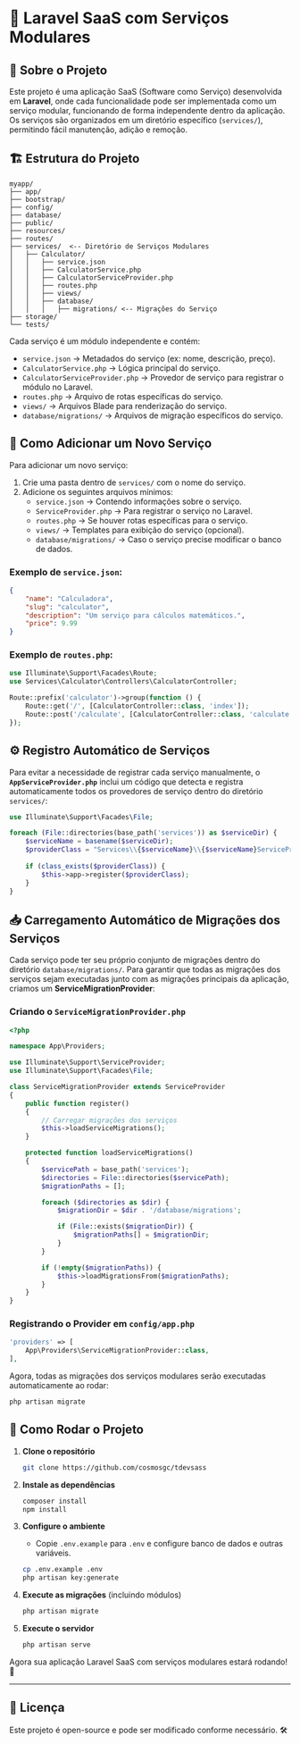 # 🚀 Laravel SaaS com Serviços Modulares

## 📌 Sobre o Projeto
Este projeto é uma aplicação SaaS (Software como Serviço) desenvolvida em **Laravel**, onde cada funcionalidade pode ser implementada como um serviço modular, funcionando de forma independente dentro da aplicação. Os serviços são organizados em um diretório específico (`services/`), permitindo fácil manutenção, adição e remoção.

## 🏗️ Estrutura do Projeto

```
myapp/
├── app/
├── bootstrap/
├── config/
├── database/
├── public/
├── resources/
├── routes/
├── services/  <-- Diretório de Serviços Modulares
│   ├── Calculator/
│   │   ├── service.json
│   │   ├── CalculatorService.php
│   │   ├── CalculatorServiceProvider.php
│   │   ├── routes.php
│   │   ├── views/
│   │   ├── database/
│   │   │   ├── migrations/ <-- Migrações do Serviço
├── storage/
└── tests/
```

Cada serviço é um módulo independente e contém:
- `service.json` → Metadados do serviço (ex: nome, descrição, preço).
- `CalculatorService.php` → Lógica principal do serviço.
- `CalculatorServiceProvider.php` → Provedor de serviço para registrar o módulo no Laravel.
- `routes.php` → Arquivo de rotas específicas do serviço.
- `views/` → Arquivos Blade para renderização do serviço.
- `database/migrations/` → Arquivos de migração específicos do serviço.

## 🔌 Como Adicionar um Novo Serviço

Para adicionar um novo serviço:

1. Crie uma pasta dentro de `services/` com o nome do serviço.
2. Adicione os seguintes arquivos mínimos:
   - `service.json` → Contendo informações sobre o serviço.
   - `ServiceProvider.php` → Para registrar o serviço no Laravel.
   - `routes.php` → Se houver rotas específicas para o serviço.
   - `views/` → Templates para exibição do serviço (opcional).
   - `database/migrations/` → Caso o serviço precise modificar o banco de dados.

### Exemplo de `service.json`:
```json
{
    "name": "Calculadora",
    "slug": "calculator",
    "description": "Um serviço para cálculos matemáticos.",
    "price": 9.99
}
```

### Exemplo de `routes.php`:
```php
use Illuminate\Support\Facades\Route;
use Services\Calculator\Controllers\CalculatorController;

Route::prefix('calculator')->group(function () {
    Route::get('/', [CalculatorController::class, 'index']);
    Route::post('/calculate', [CalculatorController::class, 'calculate']);
});
```

## ⚙️ Registro Automático de Serviços

Para evitar a necessidade de registrar cada serviço manualmente, o **`AppServiceProvider.php`** inclui um código que detecta e registra automaticamente todos os provedores de serviço dentro do diretório `services/`:

```php
use Illuminate\Support\Facades\File;

foreach (File::directories(base_path('services')) as $serviceDir) {
    $serviceName = basename($serviceDir);
    $providerClass = "Services\\{$serviceName}\\{$serviceName}ServiceProvider";
    
    if (class_exists($providerClass)) {
        $this->app->register($providerClass);
    }
}
```

## 📥 Carregamento Automático de Migrações dos Serviços

Cada serviço pode ter seu próprio conjunto de migrações dentro do diretório `database/migrations/`. Para garantir que todas as migrações dos serviços sejam executadas junto com as migrações principais da aplicação, criamos um **ServiceMigrationProvider**:

### Criando o `ServiceMigrationProvider.php`

```php
<?php

namespace App\Providers;

use Illuminate\Support\ServiceProvider;
use Illuminate\Support\Facades\File;

class ServiceMigrationProvider extends ServiceProvider
{
    public function register()
    {
        // Carregar migrações dos serviços
        $this->loadServiceMigrations();
    }

    protected function loadServiceMigrations()
    {
        $servicePath = base_path('services');
        $directories = File::directories($servicePath);
        $migrationPaths = [];

        foreach ($directories as $dir) {
            $migrationDir = $dir . '/database/migrations';

            if (File::exists($migrationDir)) {
                $migrationPaths[] = $migrationDir;
            }
        }

        if (!empty($migrationPaths)) {
            $this->loadMigrationsFrom($migrationPaths);
        }
    }
}
```

### Registrando o Provider em `config/app.php`

```php
'providers' => [
    App\Providers\ServiceMigrationProvider::class,
],
```

Agora, todas as migrações dos serviços modulares serão executadas automaticamente ao rodar:
```sh
php artisan migrate
```

## 🚀 Como Rodar o Projeto

1. **Clone o repositório**
   ```sh
   git clone https://github.com/cosmosgc/tdevsass
   ```

2. **Instale as dependências**
   ```sh
   composer install
   npm install
   ```

3. **Configure o ambiente**
   - Copie `.env.example` para `.env` e configure banco de dados e outras variáveis.
   ```sh
   cp .env.example .env
   php artisan key:generate
   ```

4. **Execute as migrações** (incluindo módulos)
   ```sh
   php artisan migrate
   ```

5. **Execute o servidor**
   ```sh
   php artisan serve
   ```

Agora sua aplicação Laravel SaaS com serviços modulares estará rodando! 🚀

---

## 📜 Licença
Este projeto é open-source e pode ser modificado conforme necessário. 🛠️

